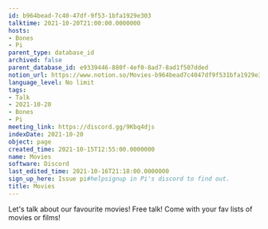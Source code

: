 ```yaml
---
id: b964bead-7c40-47df-9f53-1bfa1929e303
talktime: 2021-10-20T21:00:00.0000000
hosts:
- Bones
- Pi
parent_type: database_id
archived: false
parent_database_id: e9339446-880f-4ef0-8ad7-8ad1f507dded
notion_url: https://www.notion.so/Movies-b964bead7c4047df9f531bfa1929e303
language_level: No limit
tags:
- Talk
- 2021-10-20
- Bones
- Pi
meeting_link: https://discord.gg/9Kbq4djs
indexDate: 2021-10-20
object: page
created_time: 2021-10-15T12:55:00.0000000
name: Movies
software: Discord
last_edited_time: 2021-10-16T21:18:00.0000000
sign_up_here: Issue pi#helpsignup in Pi's discord to find out.
title: Movies
---
```


Let's talk about our favourite movies!
Free talk! Come with your fav lists of movies or films!


